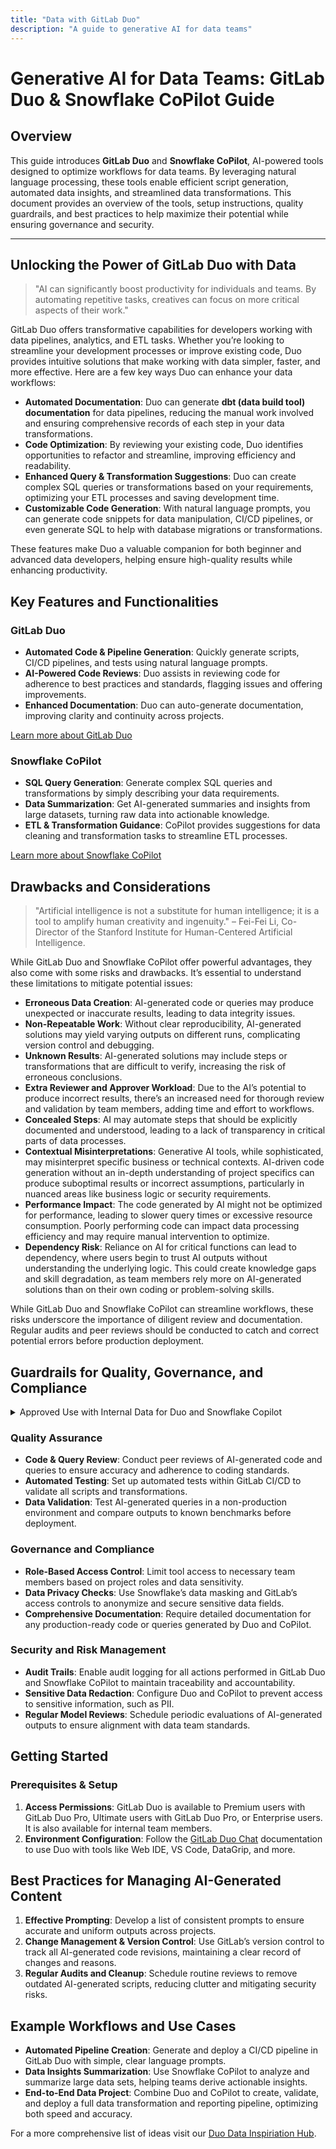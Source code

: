 ```yaml
---
title: "Data with GitLab Duo"
description: "A guide to generative AI for data teams"
---
```


# Generative AI for Data Teams: GitLab Duo & Snowflake CoPilot Guide

## Overview
This guide introduces **GitLab Duo** and **Snowflake CoPilot**, AI-powered tools designed to optimize workflows for data teams. By leveraging natural language processing, these tools enable efficient script generation, automated data insights, and streamlined data transformations. This document provides an overview of the tools, setup instructions, quality guardrails, and best practices to help maximize their potential while ensuring governance and security.

---

## Unlocking the Power of GitLab Duo with Data

> "AI can significantly boost productivity for individuals and teams. By automating repetitive tasks, creatives can focus on more critical aspects of their work."

GitLab Duo offers transformative capabilities for developers working with data pipelines, analytics, and ETL tasks. Whether you’re looking to streamline your development processes or improve existing code, Duo provides intuitive solutions that make working with data simpler, faster, and more effective. Here are a few key ways Duo can enhance your data workflows:

- **Automated Documentation**: Duo can generate **dbt (data build tool) documentation** for data pipelines, reducing the manual work involved and ensuring comprehensive records of each step in your data transformations.
- **Code Optimization**: By reviewing your existing code, Duo identifies opportunities to refactor and streamline, improving efficiency and readability.
- **Enhanced Query & Transformation Suggestions**: Duo can create complex SQL queries or transformations based on your requirements, optimizing your ETL processes and saving development time.
- **Customizable Code Generation**: With natural language prompts, you can generate code snippets for data manipulation, CI/CD pipelines, or even generate SQL to help with database migrations or transformations.

These features make Duo a valuable companion for both beginner and advanced data developers, helping ensure high-quality results while enhancing productivity.


## Key Features and Functionalities

### GitLab Duo

- **Automated Code & Pipeline Generation**: Quickly generate scripts, CI/CD pipelines, and tests using natural language prompts.
- **AI-Powered Code Reviews**: Duo assists in reviewing code for adherence to best practices and standards, flagging issues and offering improvements.
- **Enhanced Documentation**: Duo can auto-generate documentation, improving clarity and continuity across projects.

[Learn more about GitLab Duo](https://about.gitlab.com/gitlab-duo/)

### Snowflake CoPilot

- **SQL Query Generation**: Generate complex SQL queries and transformations by simply describing your data requirements.
- **Data Summarization**: Get AI-generated summaries and insights from large datasets, turning raw data into actionable knowledge.
- **ETL & Transformation Guidance**: CoPilot provides suggestions for data cleaning and transformation tasks to streamline ETL processes.

 [Learn more about Snowflake CoPilot](https://docs.snowflake.com/en/user-guide/snowflake-copilot)

## Drawbacks and Considerations

> "Artificial intelligence is not a substitute for human intelligence; it is a tool to amplify human creativity and ingenuity." – Fei-Fei Li, Co-Director of the Stanford Institute for Human-Centered Artificial Intelligence.

While GitLab Duo and Snowflake CoPilot offer powerful advantages, they also come with some risks and drawbacks. It’s essential to understand these limitations to mitigate potential issues:

- **Erroneous Data Creation**: AI-generated code or queries may produce unexpected or inaccurate results, leading to data integrity issues.
- **Non-Repeatable Work**: Without clear reproducibility, AI-generated solutions may yield varying outputs on different runs, complicating version control and debugging.
- **Unknown Results**: AI-generated solutions may include steps or transformations that are difficult to verify, increasing the risk of erroneous conclusions.
- **Extra Reviewer and Approver Workload**: Due to the AI’s potential to produce incorrect results, there’s an increased need for thorough review and validation by team members, adding time and effort to workflows.
- **Concealed Steps**: AI may automate steps that should be explicitly documented and understood, leading to a lack of transparency in critical parts of data processes.
- **Contextual Misinterpretations**: Generative AI tools, while sophisticated, may misinterpret specific business or technical contexts. AI-driven code generation without an in-depth understanding of project specifics can produce suboptimal results or incorrect assumptions, particularly in nuanced areas like business logic or security requirements.
- **Performance Impact**: The code generated by AI might not be optimized for performance, leading to slower query times or excessive resource consumption. Poorly performing code can impact data processing efficiency and may require manual intervention to optimize.
- **Dependency Risk**: Reliance on AI for critical functions can lead to dependency, where users begin to trust AI outputs without understanding the underlying logic. This could create knowledge gaps and skill degradation, as team members rely more on AI-generated solutions than on their own coding or problem-solving skills.

While GitLab Duo and Snowflake CoPilot can streamline workflows, these risks underscore the importance of diligent review and documentation. Regular audits and peer reviews should be conducted to catch and correct potential errors before production deployment.

## Guardrails for Quality, Governance, and Compliance

<details>
<summary>Approved Use with Internal Data for Duo and Snowflake Copilot</summary>

**GitLab Duo and Snowflake CoPilot have been approved for use with GitLab’s internal data.** These tools have undergone a review process to meet our security, privacy, and compliance standards. Users should rely solely on GitLab Duo and Snowflake CoPilot for generative AI applications within our data workflows.

**Important:** Do not use other third-party AI tools to process or analyze GitLab proprietary or sensitive data. Only GitLab Duo and Snowflake CoPilot are sanctioned for these tasks. These tools ensure that our internal data is processed securely and in compliance with GitLab’s data governance policies.

</details>

### Quality Assurance
- **Code & Query Review**: Conduct peer reviews of AI-generated code and queries to ensure accuracy and adherence to coding standards.
- **Automated Testing**: Set up automated tests within GitLab CI/CD to validate all scripts and transformations.
- **Data Validation**: Test AI-generated queries in a non-production environment and compare outputs to known benchmarks before deployment.

### Governance and Compliance
- **Role-Based Access Control**: Limit tool access to necessary team members based on project roles and data sensitivity.
- **Data Privacy Checks**: Use Snowflake’s data masking and GitLab’s access controls to anonymize and secure sensitive data fields.
- **Comprehensive Documentation**: Require detailed documentation for any production-ready code or queries generated by Duo and CoPilot.

### Security and Risk Management
- **Audit Trails**: Enable audit logging for all actions performed in GitLab Duo and Snowflake CoPilot to maintain traceability and accountability.
- **Sensitive Data Redaction**: Configure Duo and CoPilot to prevent access to sensitive information, such as PII.
- **Regular Model Reviews**: Schedule periodic evaluations of AI-generated outputs to ensure alignment with data team standards.

## Getting Started

### Prerequisites & Setup
1. **Access Permissions**: GitLab Duo is available to Premium users with GitLab Duo Pro, Ultimate users with GitLab Duo Pro, or Enterprise users. It is also available for internal team members.
2. **Environment Configuration**: Follow the [GitLab Duo Chat](https://docs.gitlab.com/ee/user/gitlab_duo_chat/) documentation to use Duo with tools like Web IDE, VS Code, DataGrip, and more.

## Best Practices for Managing AI-Generated Content

1. **Effective Prompting**: Develop a list of consistent prompts to ensure accurate and uniform outputs across projects.
2. **Change Management & Version Control**: Use GitLab’s version control to track all AI-generated code revisions, maintaining a clear record of changes and reasons.
3. **Regular Audits and Cleanup**: Schedule routine reviews to remove outdated AI-generated scripts, reducing clutter and mitigating security risks.

## Example Workflows and Use Cases

- **Automated Pipeline Creation**: Generate and deploy a CI/CD pipeline in GitLab Duo with simple, clear language prompts.
- **Data Insights Summarization**: Use Snowflake CoPilot to analyze and summarize large data sets, helping teams derive actionable insights.
- **End-to-End Data Project**: Combine Duo and CoPilot to create, validate, and deploy a full data transformation and reporting pipeline, optimizing both speed and accuracy.

For a more comprehensive list of ideas visit our [Duo Data Inspiriation Hub](../duo-inspiration-hub/index.md).